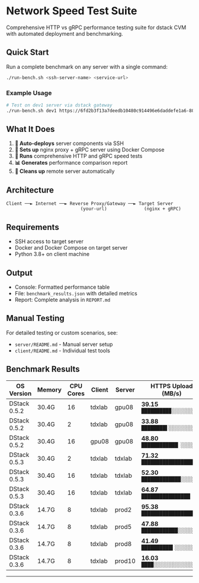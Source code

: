 # Network Speed Test Suite

Comprehensive HTTP vs gRPC performance testing suite for dstack CVM with automated deployment and benchmarking.

## Quick Start

Run a complete benchmark on any server with a single command:

```bash
./run-bench.sh <ssh-server-name> <service-url>
```

### Example Usage

```bash
# Test on dev1 server via dstack gateway
./run-bench.sh dev1 https://6fd2b3f13a7deedb10480c914496e6daddefe1a6-8090.app.kvin.wang:12004/
```

## What It Does

1. **🚀 Auto-deploys** server components via SSH
2. **🔧 Sets up** nginx proxy + gRPC server using Docker Compose
3. **🧪 Runs** comprehensive HTTP and gRPC speed tests
4. **📊 Generates** performance comparison report
5. **🧹 Cleans up** remote server automatically

## Architecture

```
Client ──► Internet ──► Reverse Proxy/Gateway ──► Target Server
                            (your-url)              (nginx + gRPC)
```

## Requirements

- SSH access to target server
- Docker and Docker Compose on target server
- Python 3.8+ on client machine

## Output

- Console: Formatted performance table
- File: `benchmark_results.json` with detailed metrics
- Report: Complete analysis in `REPORT.md`

## Manual Testing

For detailed testing or custom scenarios, see:
- `server/README.md` - Manual server setup
- `client/README.md` - Individual test tools

## Benchmark Results

| OS Version | Memory | CPU Cores | Client | Server | HTTPS Upload (MB/s) | HTTPS Download (MB/s) | gRPC Upload (MB/s) | gRPC Download (MB/s) | Best Upload | Best Download |
|---------|-----------|---------|------------|------------|--------------------|-----------------------|--------------------|----------------------|-------------|---------------|
| DStack 0.5.2 | 30.4G | 16 | tdxlab | gpu08 | **39.15**<br/>`█████████▉░░░░░░░░░░` | 5.03<br/>`█░░░░░░░░░░░░░░░░░░░` | 10.62<br/>`██████▋░░░░░░░░░░░░░` | **5.04**<br/>`█░░░░░░░░░░░░░░░░░░░` | HTTPS (39.15) | gRPC (5.04) |
| DStack 0.5.2 | 30.4G | 2 | tdxlab | gpu08 | **33.88**<br/>`████████▌░░░░░░░░░░░` | 5.76<br/>`█▏░░░░░░░░░░░░░░░░░░` | 8.47<br/>`█████▎░░░░░░░░░░░░░░` | **5.37**<br/>`█▏░░░░░░░░░░░░░░░░░░` | HTTPS (33.88) | gRPC (5.37) |
| DStack 0.5.2 | 30.4G | 16 | gpu08 | gpu08 | **48.80**<br/>`████████████▏░░░░░░░` | **88.84**<br/>`████████████████████` | 11.76<br/>`███████▍░░░░░░░░░░░░` | 53.86<br/>`████████████▌░░░░░░░` | HTTPS (48.80) | HTTPS (88.84) |
| DStack 0.5.3 | 30.4G | 2 | tdxlab | tdxlab | **71.32**<br/>`███████████████████░` | 86.25<br/>`████████████████████` | 12.81<br/>`████████░░░░░░░░░░░░` | **91.22**<br/>`████████████████████` | HTTPS (71.32) | gRPC (91.22) |
| DStack 0.5.3 | 30.4G | 16 | tdxlab | tdxlab | **52.30**<br/>`█████████████░░░░░░░` | 87.83<br/>`████████████████████` | 13.83<br/>`████████▋░░░░░░░░░░░` | **88.13**<br/>`████████████████████` | HTTPS (52.30) | gRPC (88.13) |
| DStack 0.5.3 | 30.4G | 16 | tdxlab | tdxlab | **64.87**<br/>`████████████████▏░░░` | 82.63<br/>`███████████████████▏` | 14.00<br/>`████████▊░░░░░░░░░░░` | **85.53**<br/>`███████████████████▊` | HTTPS (64.87) | gRPC (85.53) |
| DStack 0.3.6 | 14.7G | 8 | tdxlab | prod2 | **95.38**<br/>`████████████████████` | 86.25<br/>`████████████████████` | 15.88<br/>`██████████░░░░░░░░░░` | **77.50**<br/>`█████████████████░░░` | HTTPS (95.38) | HTTPS (86.25) |
| DStack 0.3.6 | 14.7G | 8 | tdxlab | prod5 | **47.88**<br/>`████████████░░░░░░░░` | 48.24<br/>`███████████▏░░░░░░░░` | 9.48<br/>`██████░░░░░░░░░░░░░░` | **46.72**<br/>`██████████▊░░░░░░░░░` | HTTPS (47.88) | HTTPS (48.24) |
| DStack 0.3.6 | 14.7G | 8 | tdxlab | prod8 | **41.49**<br/>`██████████▍░░░░░░░░░` | 43.96<br/>`██████████▏░░░░░░░░░` | 7.96<br/>`█████░░░░░░░░░░░░░░░` | **62.15**<br/>`██████████████▍░░░░░` | HTTPS (41.49) | gRPC (62.15) |
| DStack 0.3.6 | 14.7G | 8 | tdxlab | prod10 | **16.03**<br/>`████░░░░░░░░░░░░░░░░` | 9.13<br/>`██▏░░░░░░░░░░░░░░░░░` | 11.47<br/>`███████▏░░░░░░░░░░░░` | **7.87**<br/>`█▊░░░░░░░░░░░░░░░░░░` | HTTPS (16.03) | HTTPS (9.13) |

---
